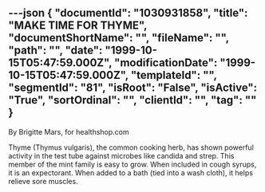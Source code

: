 ---json
{
  "documentId": "1030931858",
  "title": "MAKE TIME FOR THYME",
  "documentShortName": "",
  "fileName": "",
  "path": "",
  "date": "1999-10-15T05:47:59.000Z",
  "modificationDate": "1999-10-15T05:47:59.000Z",
  "templateId": "",
  "segmentId": "81",
  "isRoot": "False",
  "isActive": "True",
  "sortOrdinal": "",
  "clientId": "",
  "tag": ""
}
---

By Brigitte Mars, for healthshop.com 

Thyme (Thymus vulgaris), the common cooking herb, has shown powerful activity in the test tube against microbes like candida and strep. This member of the mint family is easy to grow. When included in cough syrups, it is an expectorant. When added to a bath (tied into a wash cloth), it helps relieve sore muscles.

